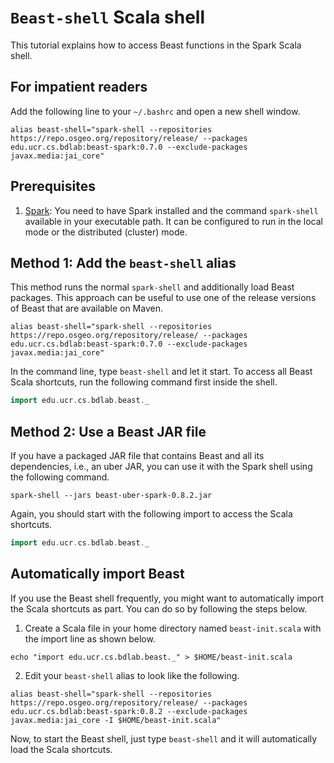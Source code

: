 # `Beast-shell` Scala shell

This tutorial explains how to access Beast functions in the Spark Scala shell.

## For impatient readers

Add the following line to your `~/.bashrc` and open a new shell window.

```shell
alias beast-shell="spark-shell --repositories https://repo.osgeo.org/repository/release/ --packages edu.ucr.cs.bdlab:beast-spark:0.7.0 --exclude-packages javax.media:jai_core"
```

## Prerequisites

1. [Spark](https://spark.apache.org/): You need to have Spark installed and the command `spark-shell` available in your executable path.
It can be configured to run in the local mode or the distributed (cluster) mode.

## Method 1: Add the `beast-shell` alias

This method runs the normal `spark-shell` and additionally load Beast packages.
This approach can be useful to use one of the release versions of Beast that are available on Maven.
 
```shell
alias beast-shell="spark-shell --repositories https://repo.osgeo.org/repository/release/ --packages edu.ucr.cs.bdlab:beast-spark:0.7.0 --exclude-packages javax.media:jai_core"
```

In the command line, type `beast-shell` and let it start. To access all Beast Scala shortcuts,
run the following command first inside the shell.

```scala
import edu.ucr.cs.bdlab.beast._
```

## Method 2: Use a Beast JAR file

If you have a packaged JAR file that contains Beast and all its dependencies, i.e., an uber JAR,
you can use it with the Spark shell using the following command.

```shell
spark-shell --jars beast-uber-spark-0.8.2.jar
```
Again, you should start with the following import to access the Scala shortcuts.
```scala
import edu.ucr.cs.bdlab.beast._
```

## Automatically import Beast
If you use the Beast shell frequently, you might want to automatically import
the Scala shortcuts as part. You can do so by following the steps below.

1. Create a Scala file in your home directory named `beast-init.scala`
with the import line as shown below.

```shell
echo "import edu.ucr.cs.bdlab.beast._" > $HOME/beast-init.scala
```

2. Edit your `beast-shell` alias to look like the following.

```shell
alias beast-shell="spark-shell --repositories https://repo.osgeo.org/repository/release/ --packages edu.ucr.cs.bdlab:beast-spark:0.8.2 --exclude-packages javax.media:jai_core -I $HOME/beast-init.scala"
```

Now, to start the Beast shell, just type `beast-shell` and it will automatically load the Scala shortcuts.